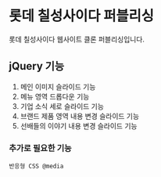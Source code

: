 # 롯데 칠성사이다 퍼블리싱

롯데 칠성사이다 웹사이트 클론 퍼블리싱입니다. 

## jQuery 기능

1. 메인 이미지 슬라이드 기능
2. 메뉴 영역 드롭다운 기능
3. 기업 소식 세로 슬라이드 기능
4. 브랜드 제품 영역 내용 변경 슬라이드 기능
5. 선배들의 이야기 내용 변경 슬라이드 기능

### 추가로 필요한 기능
```
반응형 CSS @media

